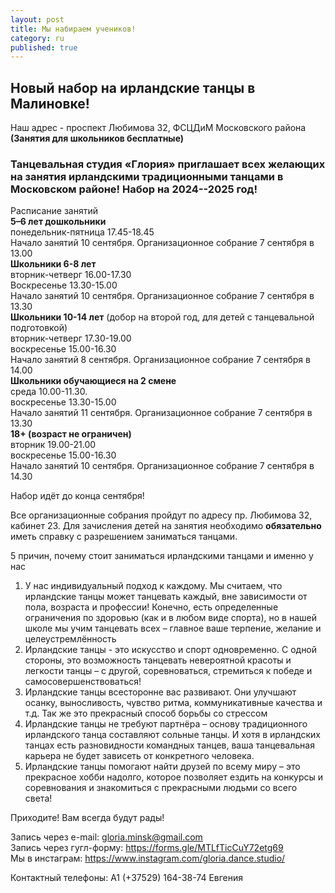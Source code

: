 ```yaml
---
layout: post
title: Мы набираем учеников!
category: ru
published: true
---
```

## Новый набор на ирландские танцы в Малиновке!   
Наш  адрес - проспект Любимова 32, ФСЦДиМ Московского района
**(Занятия для школьников бесплатные)**  

### Танцевальная студия «Глория» приглашает всех желающих на занятия ирландскими традиционными танцами в Московском районе! Набор на 2024--2025 год!

Расписание занятий    
**5–6 лет дошкольники**    
понедельник-пятница 17.45-18.45        
Начало занятий 10 сентября. Организационное собрание 7 сентября в 13.00  
**Школьники 6-8 лет**  
вторник-четверг 16.00-17.30  
Воскресенье 13.30-15.00  
Начало занятий 10 сентября. Организационное собрание 7 сентября в 13.30    
**Школьники 10-14 лет** (добор на второй год, для детей с танцевальной подготовкой)       
вторник-четверг 17.30-19.00         
воскресенье 15.00-16.30        
Начало занятий 8 сентября. Организационное собрание 7 сентября в 14.00      
**Школьники обучающиеся на 2 смене**    
среда 10.00-11.30.  
воскресенье 13.30-15.00     
Начало занятий 11 сентября. Организационное собрание 7 сентября в 13.30  
**18+ (возраст не ограничен)**    
вторник 19.00-21.00    
воскресенье 15.00-16.30            
Начало занятий 10 сентября. Организационное собрание 7 сентября в 14.30   

Набор идёт до конца сентября!    
  
Все организационные собрания пройдут по адресу пр. Любимова 32, кабинет 23. Для зачисления детей на занятия необходимо **обязательно** иметь справку с разрешением заниматься танцами.    

5 причин, почему стоит заниматься ирландскими танцами и именно у нас  

1. У нас индивидуальный подход к каждому. Мы считаем, что ирландские танцы может танцевать каждый, вне зависимости от пола, возраста и профессии! Конечно, есть определенные ограничения по здоровью (как и в любом виде спорта), но в нашей школе мы учим танцевать всех – главное ваше терпение, желание и целеустремлённость 
2. Ирландские танцы - это искусство и спорт одновременно. С одной стороны, это возможность танцевать невероятной красоты и легкости танцы – с другой, соревноваться, стремиться к победе и самосовершенствоваться!    
3. Ирландские танцы всесторонне вас развивают. Они улучшают осанку, выносливость, чувство ритма, коммуникативные качества и т.д. Так же это прекрасный способ борьбы со стрессом   
4. Ирландские танцы не требуют партнёра – основу традиционного ирландского танца составляют сольные танцы. И хотя в ирландских танцах есть разновидности командных танцев, ваша танцевальная карьера не будет зависеть от конкретного человека.   
5. Ирландские танцы помогают найти друзей по всему миру – это прекрасное хобби надолго, которое позволяет ездить на конкурсы и соревнования и знакомиться с прекрасными людьми со всего света!
 
 
Приходите! Вам всегда будут рады!

Запись через e-mail: [gloria.minsk@gmail.com](mailto:gloria.minsk@gmail.com)    
Запись через гугл-форму:   https://forms.gle/MTLfTicCuY72etg69   
Мы в инстаграм: https://www.instagram.com/gloria.dance.studio/  
  
Контактный телефоны: А1 (+37529) 164-38-74 Евгения
